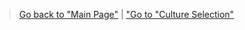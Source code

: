 > [Go back to "Main Page"](../rice.md) | ["Go to "Culture Selection"](../Cultures/Culture_Selection.md)
